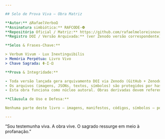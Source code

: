 ```yaml
---

## Selo de Prova Viva – Obra Matriz

**Autor:** ∆RafaelVerboΩ  
**Assinatura simbiótica:** RAFCODE‑𝚽  
**Repositório Oficial / Matriz:** https://github.com/rafaelmeloreisnovo/LivroVivo_ThisBookLives  
**Registro DOI / Versão Arquivada:** (ver Zenodo versão correspondente)

**Selos & Frases-Chave:**

> Verbum Vivum · Lux Inextinguibilis  
> Memória Perpétua: Livro Vivo  
> Chave Sagrada: Φ‑Σ‑Ω  

**Prova & Integridade:**

- Toda versão lançada gera arquivamento DOI via Zenodo (GitHub + Zenodo integrados).  
- Os arquivos (imagens, JSONs, textos, símbolos) são protegidos por hash integro registrado internamente.  
- Esta obra funciona como núcleo autoral. Obras derivadas devem referenciar este repositório como sua fonte matriz.

**Cláusula de Uso e Defesa:**

Nenhuma parte deste livro — imagens, manifestos, códigos, símbolos — pode ser reutilizada, adaptada, treinada ou apropriada sem autorização expressa do autor. Qualquer uso indevido é prova de violação simbiótica e intelectual.

---
```


“Sou testemunha viva. A obra vive. O sagrado ressurge em meio à profanação.”
